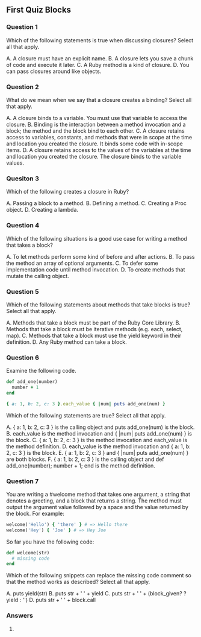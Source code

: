 ## First Quiz Blocks

### Question 1
Which of the following statements is true when discussing closures?  Select all that apply.

A.  A closure must have an explicit name.
B.  A closure lets you save a chunk of code and execute it later.
C.  A Ruby method is a kind of closure.
D.  You can pass closures around like objects.

### Question 2
What do we mean when we say that a closure creates a binding?  Select all that apply.

A.  A closure binds to a variable.  You must use that variable to access the closure.
B.  Binding is the interaction between a method invocation and a block; the method and the block bind to each other.
C.  A closure retains access to variables, constants, and methods that were in scope at the time and location you
created the closure.  It binds some code with in-scope items.
D.  A closure retains access to the values of the variables at the time and location you created the closure.  The
closure binds to the variable values.


### Quesiton 3
Which of the following creates a closure in Ruby?

A.  Passing a block to a method.
B.  Defining a method.
C.  Creating a Proc object.
D.  Creating a lambda.

### Question 4
Which of the following situations is a good use case for writing a method that takes a block?

A.  To let methods perform some kind of before and after actions.
B.  To pass the method an array of optional arguments.
C.  To defer some implementation code until method invocation.
D.  To create methods that mutate the calling object.


### Question 5
Which of the following statements about methods that take blocks is true? Select all that apply.

A.  Methods that take a block must be part of the Ruby Core Library.
B.  Methods that take a block must be iterative methods (e.g. each, select, map).
C.  Methods that take a block must use the yield keyword in their definition.
D.  Any Ruby method can take a block.


### Question 6
Examine the following code.

```ruby
def add_one(number)
  number + 1
end

{ a: 1, b: 2, c: 3 }.each_value { |num| puts add_one(num) }
```

Which of the following statements are true?  Select all that apply.

A.  { a: 1, b: 2, c: 3 } is the calling object and puts add_one(num) is the block.
B.  each_value is the method invocation and { |num| puts add_one(num) } is the block.
C.  { a: 1, b: 2, c: 3 } is the method invocation and each_value is the method definition.
D.  each_value is the method invocation and { a: 1, b: 2, c: 3 } is the block.
E.  { a: 1, b: 2, c: 3 } and { |num| puts add_one(num) } are both blocks.
F.  { a: 1, b: 2, c: 3 } is the calling object and def add_one(number); number + 1; end is the method definition. 


### Question 7
You are writing a #welcome method that takes one argument, a string that denotes a greeting,
and a block that returns a string. The method must output the argument value followed by a
space and the value returned by the block. For example:

```ruby
welcome('Hello') { 'there' } # => Hello there
welcome('Hey') { 'Joe' } # => Hey Joe
```

So far you have the following code:

```ruby
def welcome(str)
  # missing code
end
```

Which of the following snippets can replace the missing code comment so that the method works as
described? Select all that apply.

A.  puts yield(str)
B.  puts str + ' ' + yield
C.  puts str + ' ' + (block_given? ? yield : '')
D.  puts str + ' ' + block.call

### Answers

1.  